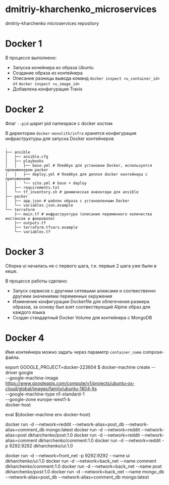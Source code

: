 # dmitriy-kharchenko_microservices
dmitriy-kharchenko microservices repository

# Docker 1

В процессе выполнено:

- Запуска конейнера из образа Ubuntu
- Создание образа из контейнера
- Описание разницы вывода команд `docker inspect <u_container_id>` от `docker inspect <u_image_id>`
- Добавлена конфигурация Travis

# Docker 2

Флаг `--pid` шарит pid namespace с docker хостом

В директории `docker-monolith/infra` хранятся конфигурация инфраструктуры для запуска Docker контейнеров

```
.
├── ansible
│   ├── ansible.cfg
│   ├── playbooks
│   │   ├── base.yml # Плейбук для установки Docker, используется провиженером packer
│   │   ├── deploy.yml # Плейбук для деплоя docker контейнера c приложением
│   │   └── site.yml # base + deploy
│   ├── requirements.txt
│   └── tf_inventory.sh # динмическая инвентори для ansible
├── packer
│   ├── app.json # шаблон образа с установленным Docker
│   └── variables.json.example
└── terraform
    ├── main.tf # инфраструктура (описание переменного количества инстансов и фаеровола)
    ├── outputs.tf
    ├── terraform.tfvars.example
    └── variables.tf
```

# Docker 3

Сборка ui началась не c первого шага, т.к. первые 2 шага уже были в кеше.

В процессе работы сделано:

- Запуск сервисов с другими сетевыми алиасами и соотвественно другими значениями переменных окружения
- Изменение конфигурации Dockerfile для облегечения размера образов, за основу был взят соотвествующий Alpine образ для каждого языка
- Создан стандартный Docker Volume для контейнера с MongoDB


# Docker 4 

Имя контейнера можно задать через параметр `container_name` compose-файла.

 export GOOGLE_PROJECT=docker-223604
$ docker-machine create --driver google \
 --google-machine-image https://www.googleapis.com/compute/v1/projects/ubuntu-os-cloud/global/images/family/ubuntu-1604-lts \
 --google-machine-type n1-standard-1 \
 --google-zone europe-west1-b \
 docker-host 

 eval $(docker-machine env docker-host) 

 docker run -d --network=reddit --network-alias=post_db --network-alias=comment_db mongo:latest
docker run -d --network=reddit --network-alias=post dkharchenko/post:1.0
docker run -d --network=reddit --network-alias=comment  dkharchenko/comment:1.0
docker run -d --network=reddit -p 9292:9292 dkharchenko/ui:1.0

docker run -d --network=front_net -p 9292:9292 --name ui  dkharchenko/ui:1.0
docker run -d --network=back_net --name comment  dkharchenko/comment:1.0
docker run -d --network=back_net --name post  dkharchenko/post:1.0
docker run -d --network=back_net --name mongo_db --network-alias=post_db --network-alias=comment_db mongo:latest